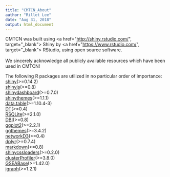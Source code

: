 ```yaml
---
title: "CMTCN_About"
author: "Rillet Lee"
date: "Aug 31, 2018"
output: html_document
---
```

 
CMTCN was built using 
						<a href="http://shiny.rstudio.com/", target="_blank"> Shiny </a> by 
						<a href="https://www.rstudio.com/", target="_blank"> RStudio, </a> using open source software.<br><br>
We sincerely acknowledge all publicly available resources which have been used in CMTCN!

The following R packages are utilized in no particular order of importance:<br> 
[shiny](http://shiny.rstudio.com/)(>=0.14.2)<br>
[shinyjs](https://github.com/daattali/shinyjs)(>=0.8)<br>
[shinydashboard](http://rstudio.github.io/shinydashboard/)(>=0.7.0)<br>
[shinythemes](http://shiny.rstudio.com/articles/themes.html)(>=1.1.1)<br>
[data.table](http://cran.r-project.org/web/packages/data.table/)(>=1.10.4-3)<br>
[DT](http://cran.r-project.org/package=DT)(>=0.4)<br>
[RSQLite](http://cran.r-project.org/web/packages/RSQLite/index.html)(>=2.1.0)<br>
[DBI](https://cran.r-project.org/web/packages/DBI/)(>=0.8)<br>
[ggplot2](http://cran.r-project.org/web/packages/ggplot2/index.html)(>=2.2.1)<br>
[ggthemes](http://cran.r-project.org/web/packages/ggthemes/index.html )(>=3.4.2)<br>
[networkD3](http://cran.r-project.org/package=networkD3)(>=0.4)<br>
[dplyr](http://cran.r-project.org/package=dplyr)(>=0.7.4)<br>
[markdown](https://rmarkdown.rstudio.com/)(>=0.8)<br>
[shinycssloaders](https://github.com/andrewsali/shinycssloaders)(>=0.2.0)<br>
[clusterProfiler](http://www.bioconductor.org/packages/release/bioc/html/clusterProfiler.html)(>=3.8.0)<br>
[GSEABase](http://www.bioconductor.org/packages/release/bioc/html/GSEABase.html)(>=1.42.0)<br>
[igraph](http://cran.r-project.org/web/packages/igraph/index.html )(>=1.2.1)<br><br>
